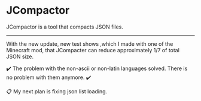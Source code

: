 # JCompactor
JCompactor is a tool that compacts JSON files.

---

With the new update, new test shows ,which I made with one of the Minecraft mod, that JCompacter can reduce approximately 1/7 of total JSON size.

:heavy_check_mark: The problem with the non-ascii or non-latin languages solved. There is no problem with them anymore. :heavy_check_mark:

:clipboard: My next plan is fixing json list loading.
